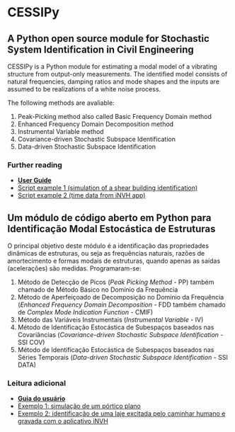 # CESSIPy
## A Python open source module for Stochastic System Identification in Civil Engineering

CESSIPy is a Python module for estimating a modal model of a vibrating structure from output-only measurements. The identified model consists of natural frequencies, damping ratios and mode shapes and the inputs are assumed to be realizations of a white noise process. 

The following methods are avaliable: 

1. Peak-Picking method also called Basic Frequency Domain method
2. Enhanced Frequency Domain Decomposition method
3. Instrumental Variable method
4. Covariance-driven Stochastic Subspace Identification
5. Data-driven Stochastic Subspace Identification

### Further reading

* [**User Guide**](https://nbviewer.jupyter.org/github/MatheusCarini/CESSIPy/blob/main/English/User_Guide.ipynb)
* [Script example 1 (simulation of a shear building identification)](https://github.com/MatheusCarini/CESSIPy/blob/main/English/Example01_Shear_Building.py)
* [Script example 2 (time data from iNVH app)](https://github.com/MatheusCarini/CESSIPy/blob/main/English/Example02_Smartphone.py)

## Um módulo de código aberto em Python para Identificação Modal Estocástica de Estruturas

O principal objetivo deste módulo é a identificação das propriedades dinâmicas de estruturas, ou seja as frequências naturais, razões de amortecimento e formas modais de estruturas, quando apenas as saídas (acelerações) são medidas. Programaram-se:

1. Método de Detecção de Picos (*Peak Picking Method* - PP) também chamado de Método Básico no Domínio da Frequência
2. Método de Aperfeiçoado de Decomposição no Domínio da Frequência (*Enhanced Frequency Domain Decomposition* - FDD também chamado de *Complex Mode Indication Function* - CMIF)
3. Método das Variáveis Instrumentais (*Instrumental Variable* - IV)
4. Método de Identificação Estocástica de Subespaços baseados nas Covariâncias (*Covariance-driven Stochastic Subspace Identification* - SSI COV)
5. Método de Identificação Estocástica de Subespaços baseados nas Séries Temporais (*Data-driven Stochastic Subspace Identification* - SSI DATA)

### Leitura adicional

* [**Guia do usuário**](https://nbviewer.jupyter.org/github/MatheusCarini/CESSIPy/blob/main/Portugu%C3%AAs/Guia_do_usu%C3%A1rio.ipynb) 
* [Exemplo 1: simulação de um pórtico plano](https://github.com/MatheusCarini/CESSIPy/blob/main/Portugu%C3%AAs/Example01_Shear_Building.py) 
* [Exemplo 2: identificação de uma laje excitada pelo caminhar humano e gravada com o aplicativo iNVH](https://github.com/MatheusCarini/CESSIPy/blob/main/Portugu%C3%AAs/Example02_Smartphone.py)
